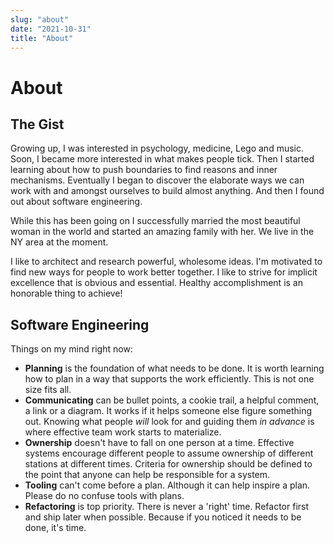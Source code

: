 ```yaml
---
slug: "about"
date: "2021-10-31"
title: "About"
---
```


# About

## The Gist
Growing up, I was interested in psychology, medicine, Lego and music. Soon, I became more interested in what makes people tick. Then I started learning about how to push boundaries to find reasons and inner mechanisms. Eventually I began to discover the elaborate ways we can work with and amongst  ourselves to build almost anything. And then I found out about software engineering. 

While this has been going on I successfully married the most beautiful woman in the world and started an amazing family with her. We live in the NY area at the moment. 

I like to architect and research powerful, wholesome ideas. I'm motivated to find new ways for people to work better together. I like to strive for implicit excellence that is obvious and essential. Healthy accomplishment is an honorable thing to achieve!
 
##  Software Engineering
Things on my mind right now:
- **Planning** is the foundation of what needs to be done. It is worth learning how to plan in a way that supports the work efficiently. This is not one size fits all. 
- **Communicating** can be bullet points, a cookie trail, a helpful comment, a link or a diagram. It works if it helps someone else figure something out. Knowing what people *will* look for and guiding them *in advance* is where effective team work starts to materialize.
- **Ownership** doesn't have to fall on one person at a time. Effective systems encourage different people to assume ownership of different stations at different times. Criteria for ownership should be defined to the point that anyone can help be responsible for a system.
- **Tooling** can't come before a plan. Although it can help inspire a plan. Please do no confuse tools with plans. 
- **Refactoring** is top priority. There is never a 'right' time. Refactor first and ship later when possible. Because if you noticed it needs to be done, it's time. 
